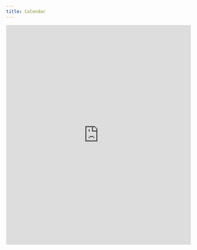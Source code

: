 ```yaml
---
title: Calendar
---
```


<div class="embed-responsive embed-responsive-16by9">
<iframe src="https://calendar.google.com/calendar/embed?height=600&amp;wkst=1&amp;bgcolor=%23ffffff&amp;ctz=America%2FPhoenix&amp;src=ZGFuYXVrZXNAZ21haWwuY29t&amp;src=bTBmaGZicTkxZmpsYjdwMHBkZGQ2bjFnc2NAZ3JvdXAuY2FsZW5kYXIuZ29vZ2xlLmNvbQ&amp;src=YXN1LmVkdV9iaTV0MDVvbTg0amx0NDN1cGhmc2RscHRwMEBncm91cC5jYWxlbmRhci5nb29nbGUuY29t&amp;src=OGkxM2k1ZnZmNGVsaGR2Z3U5dDA5Y2piZzBAZ3JvdXAuY2FsZW5kYXIuZ29vZ2xlLmNvbQ&amp;src=dGpqYXRwMWJsZTVoMzk3Y2VjY3JnYW1jYjRAZ3JvdXAuY2FsZW5kYXIuZ29vZ2xlLmNvbQ&amp;src=czZscDYyZmp2cHR1Nm45YzhuN3Zlc2djMjhAZ3JvdXAuY2FsZW5kYXIuZ29vZ2xlLmNvbQ&amp;src=ZGF1a2VzQGFzdS5lZHU&amp;color=%23F09300&amp;color=%234285F4&amp;color=%23795548&amp;color=%23D50000&amp;color=%23C0CA33&amp;color=%239E69AF&amp;color=%23F09300&amp;showTitle=0" style="border-width:0" width="100%" height="600" frameborder="0" scrolling="no"></iframe></div>


